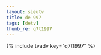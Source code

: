 ```yaml
--- 
layout: sieutv
title: de 997
tags: [detv]
thumb_re: q7t1997
---
```

{% include tvadv key="q7t1997" %} 

